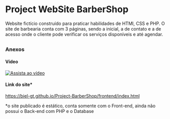 # Project WebSite BarberShop

Website fictício construído para praticar habilidades de HTMl, CSS e PHP. O site de barbearia conta com 3 páginas, sendo a inicial, a de contato e a de acesso onde o cliente pode verificar os serviços disponíveis e até agendar.

##

### Anexos

#### Vídeo

[![Assista ao vídeo](https://img.youtube.com/vi/FK_adMKRyC8/maxresdefault.jpg)](https://youtu.be/FK_adMKRyC8)

#### Link do site*

https://biel-gt.github.io/Project-BarberShop/frontend/index.html

*o site publicado é estático, conta somente com o Front-end, ainda não possui o Back-end com PHP e o Database
